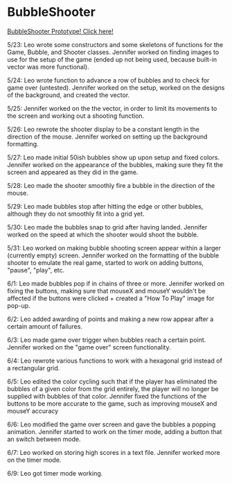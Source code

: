 # BubbleShooter
 [BubbleShooter Prototype! Click here! ](https://docs.google.com/document/d/1hzj-fIRyta1q_DYMK9ZiBtSmiaT09h9wrxhRYQY6BBM/edit?usp=sharing)
 
 
 
 
 5/23: Leo wrote some constructors and some skeletons of functions for the Game, Bubble, and Shooter classes. Jennifer worked on finding images to use for the setup of the game (ended up not being used, because built-in vector was more functional). 
 
 5/24: Leo wrote function to advance a row of bubbles and to check for game over (untested). Jennifer worked on the setup, worked on the designs of the background, and created the vector.
 
 5/25: Jennifer worked on the the vector, in order to limit its movements to the screen and working out a shooting function. 
 
 5/26: Leo rewrote the shooter display to be a constant length in the direction of the mouse. Jennifer worked on setting up the background formatting. 

 5/27: Leo made initial 50ish bubbles show up upon setup and fixed colors. Jennifer worked on the appearance of the bubbles, making sure they fit the screen and appeared as they did in the game. 
 
 5/28: Leo made the shooter smoothly fire a bubble in the direction of the mouse.

 5/29: Leo made bubbles stop after hitting the edge or other bubbles, although they do not smoothly fit into a grid yet.
 
 5/30: Leo made the bubbles snap to grid after having landed. Jennifer worked on the speed at which the shooter would shoot the bubble. 

 5/31: Leo worked on making bubble shooting screen appear within a larger (currently empty) screen. Jennifer worked on the formatting of the bubble shooter to emulate the real game, started to work on adding buttons, "pause", "play", etc. 

 6/1: Leo made bubbles pop if in chains of three or more. Jennifer worked on fixing the buttons, making sure that mouseX and mouseY wouldn't be affected if the buttons were clicked + created a "How To Play" image for pop-up. 

 6/2: Leo added awarding of points and making a new row appear after a certain amount of failures.

 6/3: Leo made game over trigger when bubbles reach a certain point. Jennifer worked on the "game over" screen functionality.
 
 6/4: Leo rewrote various functions to work with a hexagonal grid instead of a rectangular grid.
 
 6/5: Leo edited the color cycling such that if the player has eliminated the bubbles of a given color from the grid entirely, the player will no longer be supplied with bubbles of that color. Jennifer fixed the functions of the buttons to be more accurate to the game, such as improving mouseX and mouseY accuracy
 
 6/6: Leo modified the game over screen and gave the bubbles a popping animation. Jennifer started to work on the timer mode, adding a button that an switch between mode. 

 6/7: Leo worked on storing high scores in a text file. Jennifer worked more on the timer mode. 
 
 6/9: Leo got timer mode working.
